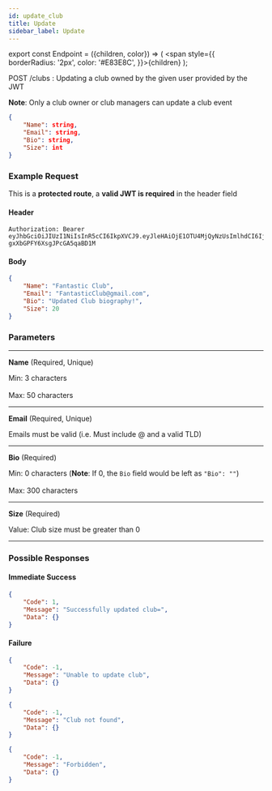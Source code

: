 ```yaml
---
id: update_club
title: Update
sidebar_label: Update
---
```


export const Endpoint = ({children, color}) => ( <span style={{
      borderRadius: '2px',
      color: '#E83E8C',
    }}>{children}</span> );

<Endpoint>POST /clubs </Endpoint>: Updating a club owned by the given user provided by the JWT

**Note**: Only a club owner or club managers can update a club event
```json
{
    "Name": string,
    "Email": string,
    "Bio": string,
    "Size": int
}
```

### Example Request
This is a **protected route**, a **valid JWT is required** in the header field
#### Header
```
Authorization: Bearer eyJhbGciOiJIUzI1NiIsInR5cCI6IkpXVCJ9.eyJleHAiOjE1OTU4MjQyNzUsImlhdCI6IjIwMjAtMDctMjdUMDA6MjY6MTUuNzg5NTg0Mi0wNDowMCIsInN1YiI6ImNocmlzIn0.5US2_ITKcfgkpEbfsR-gxXbGPFY6XsgJPcGA5qaBD1M
```

#### Body
```json
{
    "Name": "Fantastic Club",
    "Email": "FantasticClub@gmail.com",
    "Bio": "Updated Club biography!",
    "Size": 20
}
```

### Parameters
---
**Name** (Required, Unique)

Min: 3 characters <br></br>
Max: 50 characters

---
**Email** (Required, Unique)

Emails must be valid (i.e. Must include @ and a valid TLD)

---
**Bio** (Required)

Min: 0 characters (**Note**: If 0, the `Bio` field would be left as `"Bio": ""`)<br></br>
Max: 300 characters

---
**Size** (Required)

Value: Club size must be greater than 0 

---
### Possible Responses
#### Immediate Success
```json
{
	"Code": 1,
	"Message": "Successfully updated club=",
	"Data": {}
}
```
#### Failure
```json
{
	"Code": -1,
	"Message": "Unable to update club",
	"Data": {}
}
```
```json
{
	"Code": -1,
	"Message": "Club not found",
	"Data": {}
}
```
```json
{
	"Code": -1,
	"Message": "Forbidden",
	"Data": {}
}
```


